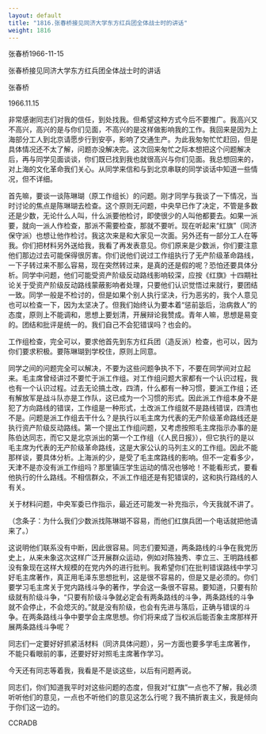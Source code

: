 ```yaml
---
layout: default
title: "1816.张春桥接见同济大学东方红兵团全体战士时的讲话"
weight: 1816
---
```


张春桥1966-11-15

张春桥接见同济大学东方红兵团全体战士时的讲话

张春桥

1966.11.15

非常感谢同志们对我的信任，到处找我。但希望这种方式今后不要推广。我高兴又不高兴，高兴的是与你们见面，不高兴的是这样做影响我的工作。我回来是因为上海部分工人到北京请愿步行到安亭，影响了交通生产。为此我匆匆忙忙赶回，但是具体情况还不太了解，问题亦没解决完。这次回来匆忙之际本想把这个问题解决后，再与同学见面谈谈，你们既已找到我也就很高兴与你们见面。我总想回来的，对上海的文化革命我们关心。从同学来信和与到北京串联的同学谈话中知道一些情况，但不详细。

首先嘛，要谈一谈陈琳瑚（原工作组长）的问题。刚才同学与我谈了一下情况，当时讨论的焦点是陈琳瑚去检查。这个原则无问题，中央早已作了决定，不管是多数还是少数，无论什么人叫，什么派要他检讨，即使很少的人叫他都要去。如果一派要，就向一派人作检查，那派不需要检查，那就不要听。现在听起来“红旗”（同济保守派）也想让他作检讨。我这次来是和大家见一次面。另外还有一部分工人在等我。你们把材料另外送给我，我看了再发表意见。你们原来是少数派，你们要注意他们那边过去可能保得很厉害。你们说他们说过工作组执行了无产阶级革命路线，一下子转过来不那么容易，现在突然转过来，是真的还是假的呢？恐怕还要具体分析。同学中问题，他们可能受资产阶级反动路线影响较深，应按《红旗》十四期社论关于受资产阶级反动路线蒙蔽影响者处理，只要他们认识觉悟过来就行，要团结一致。同学一般是不检讨的，但是如果个别人执行坚决，行为恶劣的，我个人意见也可以检查一下，因为太坚决了。但我们始终认为要本着“惩前毖后，治病救人”的态度，原则上不能调和，思想上要划清，开展辩论我赞成。青年人嘛，思想是易变的。团结和批评是统一的。我们自己不会犯错误吗？也会的。

工作组检查，完全可以，要求他首先到东方红兵团（造反派）检查，也可以，因为你们要求积极。要陈琳瑚到学校住，原则上同意。

同学之间的问题完全可以解决，不要为这些问题争执不下，不要在同学间对立起来。毛主席曾经讲过不要忙于派工作组。对工作组问题大家都有一个认识过程，我也有一个认识过程。过去无论搞土改，四清，什么都有一种习惯，要派工作组；还有解放军是战斗队亦是工作队，这已成为一个习惯的形式。因此派工作组本身不是犯了方向路线的错误，工作组是一种形式，土改派工作组就不是路线错误，四清也不是。问题是派工作组去干什么？是执行以毛主席为代表的无产阶级革命路线还是执行资产阶级反动路线。第一个提出工作组问题，又考虑按照毛主席指示办事的是陈伯达同志，而它又是北京派出的第一个工作组（《人民日报》），但它执行的是以毛主席为代表的无产阶级革命路线，这是大家公认的马列主义的工作组。因此不能那样谈，要具体分析。上海派的少，是受了毛主席路线的影响。但不一定看多少，天津不是亦没有派工作组吗？那里镇压学生运动的情况也够呛！不能看形式，要看他执行的什么路线。不相信群众，不派工作组还是有犯错误的，这和执行路线的人有关。

关于材料问题，中央军委已作指示，最近还可能发一补充指示，今天我就不讲了。

（念条子：为什么我们少数派找陈琳瑚不容易，而他们红旗兵团一个电话就把他请来了。）

这说明他们联系没有中断，因此很容易。同志们要知道，两条路线的斗争在我党历史上，从来未象这次这样广泛开展群众运动，例如对陈独秀、李立三、王明路线都没有象现在这样大规模的在党内外的进行批判。我希望你们在批判错误路线中学习好毛主席著作，真正用毛泽东思想批判，这是很不容易的，但是又是必须的。你们要学习毛主席关于党内路线斗争的著作，学会这一条很不容易。要知道，只要有阶级就有阶级斗争，“只要有阶级斗争就必定会有两条路线的斗争，两条路线的斗争就不会停止，不会熄灭的。”就是没有阶级，也会有先进与落后，正确与错误的斗争。在两条路线斗争中要学会主席思想。你们将来成了当权派后能否象主席那样开展两条路线斗争呢？

同志们一定要好好抓紧活材料（同济具体问题），另一方面也要多学毛主席著作，不能只看眼前的事，还要好好对照毛主席著作学习。

今天还有同志等着我，我看是不是谈这些，以后有问题再说。

同志们，你们知道我平时对这些问题的态度，但我对“红旗”一点也不了解，我必须听听他们的意见，一点也不听他们的意见这怎么行呢？我不搞折衷主义，我是倾向于你们这一边的。

CCRADB


